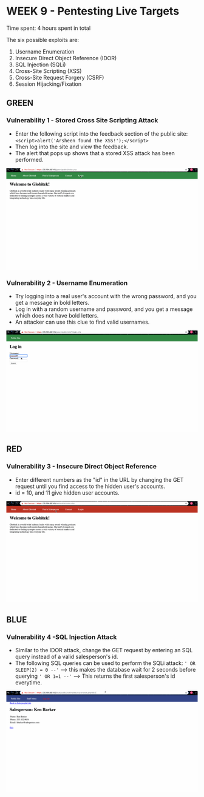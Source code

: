 # WEEK 9 - Pentesting Live Targets

Time spent: 4 hours spent in total

The six possible exploits are:

1. Username Enumeration
2. Insecure Direct Object Reference (IDOR)
3. SQL Injection (SQLi)
4. Cross-Site Scripting (XSS)
5. Cross-Site Request Forgery (CSRF)
6. Session Hijacking/Fixation

## GREEN

### Vulnerability 1 - Stored Cross Site Scripting Attack

* Enter the following script into the feedback section of the public site:
   `<script>alert('Arsheen found the XSS!');</script>`
* Then log into the site and view the feedback.
* The alert that pops up shows that a stored XSS attack has been performed.

![](xss.gif)

### Vulnerability 2 - Username Enumeration

* Try logging into a real user's account with the wrong password, and you get a message in bold letters.
* Log in with a random username and password, and you get a message which does not have bold letters.
* An attacker can use this clue to find valid usernames.

![](user_enumeration.gif)


## RED

### Vulnerability 3 - Insecure Direct Object Reference

* Enter different numbers as the "id" in the URL by changing the GET request until you find access to the hidden user's accounts.
* id = 10, and 11 give hidden user accounts.

![](idor.gif)


## BLUE

### Vulnerability 4 -SQL Injection Attack

* Similar to the IDOR attack, change the GET request by entering an SQL query instead of a valid salesperson's id.
* The following SQL queries can be used to perform the SQLi attack:
      ` ' OR SLEEP(2) = 0 --' ` --> this makes the database wait for 2 seconds before querying
      ` ' OR 1=1 --' ` --> This returns the first salesperson's id everytime.
 
 ![](sqli.gif)
